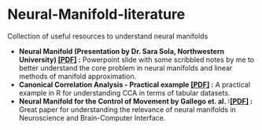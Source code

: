 # Neural-Manifold-literature
Collection of useful resources to understand neural manifolds
<ul>
  <li><b>Neural Manifold (Presentation by Dr. Sara Sola, Northwestern University) <a href = "https://drive.google.com/open?id=1Dedc0Y07P85idunh7jcnYOamifYqHBac">[PDF]</a> :</b> Powerpoint slide with some scribbled notes by me to better understand the core problem in neural manifolds and linear methods of manifold approximation.</li>
  <li><b>Canonical Correlation Analysis - Practical example <a href = "https://github.com/pshwetank/Neural-Manifold-literature/blob/master/CCA_practical_example.pdf">[PDF]</a> :</b> A practical example in R for understanding CCA in terms of tabular datasets.</li>
  <li><b>Neural Manifold for the Control of Movement by Gallego et. al. :<a href = "https://www.cell.com/action/showPdf?pii=S0896-6273%2817%2930463-4">[PDF]</a> :</b> Great paper for understanding the relevance of neural manifolds in Neuroscience and Brain-Computer Interface.</li>
</ul>
